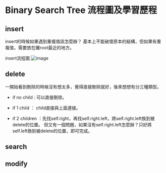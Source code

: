 # Binary Search Tree 流程圖及學習歷程
## insert

insert的時候如果遇到重複值該怎麼辦？
基本上不能破壞原本的結構，但如果有重複值，需要放在離root最近的地方。

insert流程圖
![image]()

## delete

一開始看到刪除的時候沒有想太多，覺得直接刪除就好，後來想想有分三種類型。
  * if no child : 可以直接刪除。
  
  * if 1 child ： child直接與上面連接。
  
  * if 2 children ：先找self.right，再找self.right.left，將self.right.left換到被delete的位置。
   但又有一個問題，如果沒有self.right.left怎麼辦？只好將self.left換到被delete的位置，即可完成。
   
## search


## modify
